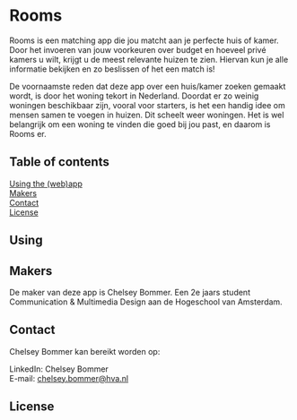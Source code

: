 # Rooms
Rooms is een matching app die jou matcht aan je perfecte huis of kamer. Door het invoeren van jouw voorkeuren over budget en hoeveel privé kamers u wilt, krijgt u de meest relevante huizen te zien. Hiervan kun je alle informatie bekijken en zo beslissen of het een match is!

De voornaamste reden dat deze app over een huis/kamer zoeken gemaakt wordt, is door het woning tekort in Nederland. Doordat er zo weinig woningen beschikbaar zijn, vooral voor starters, is het een handig idee om mensen samen te voegen in huizen. Dit scheelt weer woningen. Het is wel belangrijk om een woning te vinden die goed bij jou past, en daarom is Rooms er.  

## Table of contents
 [Using the (web)app](#Using)  
 [Makers](#Makers)  
 [Contact](#Contact)  
 [License](#License)  


## Using

## Makers

De maker van deze app is Chelsey Bommer. Een 2e jaars student Communication & Multimedia Design aan de Hogeschool van Amsterdam. 

## Contact

Chelsey Bommer kan bereikt worden op:

LinkedIn: Chelsey Bommer  
E-mail: chelsey.bommer@hva.nl  

## License






